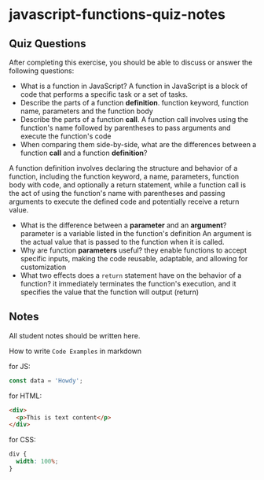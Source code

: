 # javascript-functions-quiz-notes

## Quiz Questions

After completing this exercise, you should be able to discuss or answer the following questions:

- What is a function in JavaScript?
  A function in JavaScript is a block of code that performs a specific task or a set of tasks.
- Describe the parts of a function **definition**.
  function keyword, function name, parameters and the function body
- Describe the parts of a function **call**.
  A function call involves using the function's name followed by parentheses to pass arguments and execute the function's code
- When comparing them side-by-side, what are the differences between a function **call** and a function **definition**?

A function definition involves declaring the structure and behavior of a function, including the function keyword, a name, parameters, function body with code, and optionally a return statement, while a function call is the act of using the function's name with parentheses and passing arguments to execute the defined code and potentially receive a return value.

- What is the difference between a **parameter** and an **argument**?
  parameter is a variable listed in the function's definition
  An argument is the actual value that is passed to the function when it is called.
- Why are function **parameters** useful?
  they enable functions to accept specific inputs, making the code reusable, adaptable, and allowing for customization
- What two effects does a `return` statement have on the behavior of a function?
  it immediately terminates the function's execution, and it specifies the value that the function will output (return)

## Notes

All student notes should be written here.

How to write `Code Examples` in markdown

for JS:

```javascript
const data = 'Howdy';
```

for HTML:

```html
<div>
  <p>This is text content</p>
</div>
```

for CSS:

```css
div {
  width: 100%;
}
```
